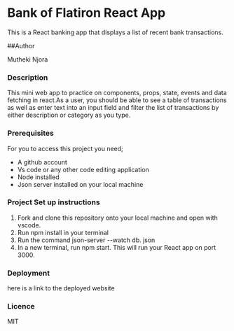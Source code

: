 # Bank of Flatiron React App

This is a  React banking app that displays a list of recent bank transactions.

##Author

Mutheki Njora

### Description
This mini web app to practice on components, props, state, events and data fetching in react.As a user, you should be able to see a table of transactions as well as enter text into an input field and filter the list of transactions by either description or category as you type.



### Prerequisites
For you to access this project you need;

* A github account
* Vs code or any other code editing application
* Node installed
* Json server installed on your local machine


### Project Set up instructions
1. Fork and clone this repository onto your local machine and open  with vscode.
2. Run npm install in your terminal
3. Run the command json-server --watch db. json
4. In a new terminal, run npm start. This will run your React app on port 3000.

### Deployment
here is a link to the deployed website

### Licence
MIT
